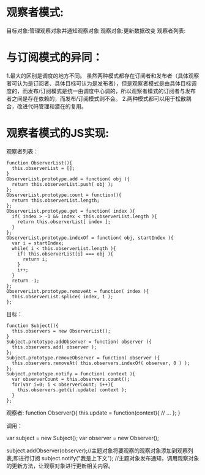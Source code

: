 # 观察者模式:
  目标对象:管理观察对象并通知观察对象
  观察对象:更新数据改变
  观察者列表:


# 与订阅模式的异同：
  1.最大的区别是调度的地方不同。
    虽然两种模式都存在订阅者和发布者（具体观察者可认为是订阅者、具体目标可认为是发布者），但是观察者模式是由具体目标调度的，而发布/订阅模式是统一由调度中心调的，所以观察者模式的订阅者与发布者之间是存在依赖的，而发布/订阅模式则不会。
  2.两种模式都可以用于松散耦合，改进代码管理和潜在的复用。

# 观察者模式的JS实现:

  观察者列表：

    function ObserverList(){
      this.observerList = [];
    }
    ObserverList.prototype.add = function( obj ){
      return this.observerList.push( obj );
    };
    ObserverList.prototype.count = function(){
      return this.observerList.length;
    };
    ObserverList.prototype.get = function( index ){
      if( index > -1 && index < this.observerList.length ){
        return this.observerList[ index ];
      }
    };
    ObserverList.prototype.indexOf = function( obj, startIndex ){
      var i = startIndex;
      while( i < this.observerList.length ){
        if( this.observerList[i] === obj ){
          return i;
        }
        i++;
      }
      return -1;
    };
    ObserverList.prototype.removeAt = function( index ){
      this.observerList.splice( index, 1 );
    };


  目标：

    function Subject(){
      this.observers = new ObserverList();
    }
    Subject.prototype.addObserver = function( observer ){
      this.observers.add( observer );
    };
    Subject.prototype.removeObserver = function( observer ){
      this.observers.removeAt( this.observers.indexOf( observer, 0 ) );
    };
    Subject.prototype.notify = function( context ){
      var observerCount = this.observers.count();
      for(var i=0; i < observerCount; i++){
        this.observers.get(i).update( context );
      }
    };

  观察者:
  function Observer(){
    this.update = function(context){
      // ...
    };
  }

  调用：

  var subject = new Subject();
  var observer = new Observer();

  subject.addObserver(observer);//主题对象将要观察的观察对象添加到观察列表,即进行订阅
  subject.notify("我是上下文"); //主题对象发布通知，调用观察对象的更新方法，让观察对象进行更新相关内容。


